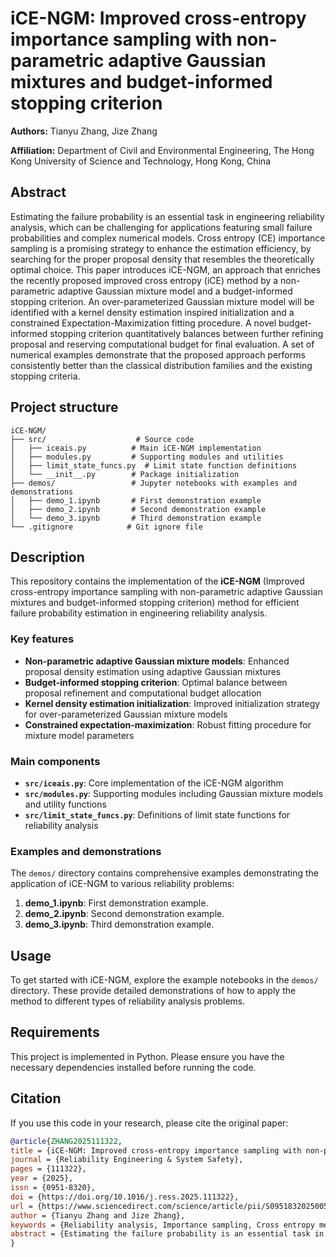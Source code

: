 # iCE-NGM: Improved cross-entropy importance sampling with non-parametric adaptive Gaussian mixtures and budget-informed stopping criterion

**Authors:** Tianyu Zhang, Jize Zhang

**Affiliation:** Department of Civil and Environmental Engineering, The Hong Kong University of Science and Technology, Hong Kong, China

## Abstract

Estimating the failure probability is an essential task in engineering reliability analysis, which can be challenging for applications featuring small failure probabilities and complex numerical models. Cross entropy (CE) importance sampling is a promising strategy to enhance the estimation efficiency, by searching for the proper proposal density that resembles the theoretically optimal choice. This paper introduces iCE-NGM, an approach that enriches the recently proposed improved cross entropy (iCE) method by a non-parametric adaptive Gaussian mixture model and a budget-informed stopping criterion. An over-parameterized Gaussian mixture model will be identified with a kernel density estimation inspired initialization and a constrained Expectation-Maximization fitting procedure. A novel budget-informed stopping criterion quantitatively balances between further refining proposal and reserving computational budget for final evaluation. A set of numerical examples demonstrate that the proposed approach performs consistently better than the classical distribution families and the existing stopping criteria.

## Project structure

```
iCE-NGM/
├── src/                    # Source code
│   ├── iceais.py          # Main iCE-NGM implementation
│   ├── modules.py         # Supporting modules and utilities
│   ├── limit_state_funcs.py  # Limit state function definitions
│   └── __init__.py        # Package initialization
├── demos/                 # Jupyter notebooks with examples and demonstrations
│   ├── demo_1.ipynb       # First demonstration example
│   ├── demo_2.ipynb       # Second demonstration example
│   └── demo_3.ipynb       # Third demonstration example
└── .gitignore            # Git ignore file
```

## Description

This repository contains the implementation of the **iCE-NGM** (Improved cross-entropy importance sampling with non-parametric adaptive Gaussian mixtures and budget-informed stopping criterion) method for efficient failure probability estimation in engineering reliability analysis.

### Key features

- **Non-parametric adaptive Gaussian mixture models**: Enhanced proposal density estimation using adaptive Gaussian mixtures
- **Budget-informed stopping criterion**: Optimal balance between proposal refinement and computational budget allocation
- **Kernel density estimation initialization**: Improved initialization strategy for over-parameterized Gaussian mixture models
- **Constrained expectation-maximization**: Robust fitting procedure for mixture model parameters

### Main components

- **`src/iceais.py`**: Core implementation of the iCE-NGM algorithm
- **`src/modules.py`**: Supporting modules including Gaussian mixture models and utility functions
- **`src/limit_state_funcs.py`**: Definitions of limit state functions for reliability analysis

### Examples and demonstrations

The `demos/` directory contains comprehensive examples demonstrating the application of iCE-NGM to various reliability problems:

1. **demo_1.ipynb**: First demonstration example.
2. **demo_2.ipynb**: Second demonstration example.
3. **demo_3.ipynb**: Third demonstration example.

## Usage

To get started with iCE-NGM, explore the example notebooks in the `demos/` directory. These provide detailed demonstrations of how to apply the method to different types of reliability analysis problems.

## Requirements

This project is implemented in Python. Please ensure you have the necessary dependencies installed before running the code.

## Citation

If you use this code in your research, please cite the original paper:

```bibtex
@article{ZHANG2025111322,
title = {iCE-NGM: Improved cross-entropy importance sampling with non-parametric adaptive Gaussian mixtures and budget-informed stopping criterion},
journal = {Reliability Engineering & System Safety},
pages = {111322},
year = {2025},
issn = {0951-8320},
doi = {https://doi.org/10.1016/j.ress.2025.111322},
url = {https://www.sciencedirect.com/science/article/pii/S095183202500523X},
author = {Tianyu Zhang and Jize Zhang},
keywords = {Reliability analysis, Importance sampling, Cross entropy method, Mixture model, Stopping criterion},
abstract = {Estimating the failure probability is an essential task in engineering reliability analysis, which can be challenging for applications featuring small failure probabilities and complex numerical models. Cross entropy (CE) importance sampling is a promising strategy to enhance the estimation efficiency, by searching for the proper proposal density that resembles the theoretically optimal choice. This paper introduces iCE-NGM, an approach that enriches the recently proposed improved cross entropy (iCE) method by a non-parametric adaptive Gaussian mixture model and a budget-informed stopping criterion. An over-parameterized Gaussian mixture model will be identified with a kernel density estimation-inspired initialization and a constrained Expectation-Maximization fitting procedure. A novel budget-informed stopping criterion quantitatively balances between further refining proposal and reserving computational budget for final evaluation. A set of numerical examples demonstrate that the proposed approach performs consistently better than the classical distribution families and the existing stopping criteria.}
}
``` 
